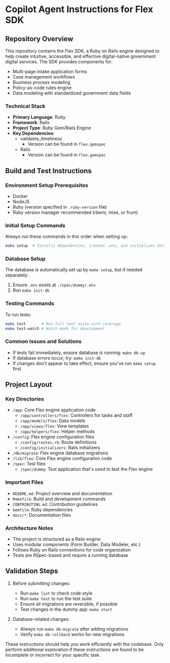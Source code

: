 # Copilot Agent Instructions for Flex SDK

## Repository Overview

This repository contains the Flex SDK, a Ruby on Rails engine designed to help create intuitive, accessible, and effective digital-native government digital services. The SDK provides components for:

- Multi-page intake application forms
- Case management workflows
- Business process modeling
- Policy-as-code rules engine
- Data modeling with standardized government data fields

### Technical Stack

- **Primary Language**: Ruby
- **Framework**: Rails
- **Project Type**: Ruby Gem/Rails Engine
- **Key Dependencies**:
  - validates_timeliness
    - Version can be found in `flex.gemspec`
  - Rails
    - Version can be found in `flex.gemspec`

## Build and Test Instructions

### Environment Setup Prerequisites

- Docker
- NodeJS
- Ruby (version specified in `.ruby-version` file)
- Ruby version manager recommended (rbenv, mise, or frum)

### Initial Setup Commands

Always run these commands in this order when setting up:

```bash
make setup  # Installs dependencies, creates .env, and initializes database
```

### Database Setup

The database is automatically set up by `make setup`, but if needed separately:

1. Ensure `.env` exists at `./spec/dummy/.env`
2. Run `make init-db`

### Testing Commands

To run tests:

```bash
make test       # Run full test suite with coverage
make test-watch # Watch mode for development
```

### Common Issues and Solutions

- If tests fail immediately, ensure database is running: `make db-up`
- If database errors occur, try: `make init-db`
- If changes don't appear to take effect, ensure you've run `make setup` first

## Project Layout

### Key Directories

- `/app`: Core Flex engine application code
  - `/app/controllers/flex`: Controllers for tasks and staff
  - `/app/models/flex`: Data models
  - `/app/views/flex`: View templates
  - `/app/helpers/flex`: Helper methods
- `/config`: Flex engine configuration files
  - `/config/routes.rb`: Route definitions
  - `/config/initializers`: Rails initializers
- `/db/migrate`: Flex engine database migrations
- `/lib/flex`: Core Flex engine configuration code
- `/spec`: Test files
  - `/spec/dummy`: Test application that's used to test the Flex engine

### Important Files

- `README.md`: Project overview and documentation
- `Makefile`: Build and development commands
- `CONTRIBUTING.md`: Contribution guidelines
- `Gemfile`: Ruby dependencies
- `docs/*`: Documentation files

### Architecture Notes

- The project is structured as a Rails engine
- Uses modular components (Form Builder, Data Modeler, etc.)
- Follows Ruby on Rails conventions for code organization
- Tests are RSpec-based and require a running database

## Validation Steps

1. Before submitting changes:

   - Run `make lint` to check code style
   - Run `make test` to run the test suite
   - Ensure all migrations are reversible, if possible
   - Test changes in the dummy app: `make start`

2. Database-related changes:
   - Always run `make db-migrate` after adding migrations
   - Verify `make db-rollback` works for new migrations

These instructions should help you work efficiently with the codebase. Only perform additional exploration if these instructions are found to be incomplete or incorrect for your specific task.
